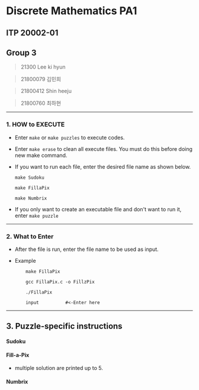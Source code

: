 # Discrete Mathematics PA1

## ITP 20002-01

## Group 3

> 21300   Lee ki hyun

> 21800079 김민희

> 21800412 Shin heeju 

> 21800760 최하현

<hr>

### 1. HOW to EXECUTE

 - Enter ```make``` or ```make puzzles``` to execute codes.

 - Enter ```make erase``` to clean all execute files. You must do this before doing new make command.

 - If you want to run each file, enter the desired file name as shown below.

    ```make Sudoku```

    ```make FillaPix```

    ```make Numbrix```

- If you only want to create an executable file and don't want to run it, enter ```make puzzle```


<hr>


### 2. What to Enter

- After the file is run, enter the file name to be used as input.

- Example

    ```
        make FillaPix

        gcc FillaPix.c -o FillzPix

        ./FillaPix

        input          #<-Enter here

    ```


<hr>


## 3. Puzzle-specific instructions

  #### Sudoku

  #### Fill-a-Pix

  - multiple solution are printed up to 5.

  #### Numbrix
